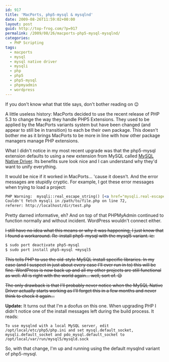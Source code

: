 ```yaml
---
id: 917
title: 'MacPorts, php5-mysql & mysqlnd'
date: 2009-08-26T11:59:02+00:00
layout: post
guid: http://top-frog.com/?p=917
permalink: /2009/08/26/macports-php5-mysql-mysqlnd/
categories:
  - PHP Scripting
tags:
  - macports
  - mysql
  - mysql native driver
  - mysqli
  - php
  - php5
  - php5-mysql
  - phpmyadmin
  - wordpress
---
```

If you don't know what that title says, don't bother reading on 😉

A little useless history: MacPorts decided to use the recent release of PHP 5.3 to change the way they handle PHP5 Extensions. They used to be applied by the MacPorts variants system but have been changed (and appear to still be in transition) to each be their own package. This doesn't bother me as it brings MacPorts to be more in line with how other package managers manage PHP extensions.

What I didn't notice in my most recent upgrade was that the php5-mysql extension defaults to using a new extension from MySQL called [MySQL Native Driver](http://dev.mysql.com/downloads/connector/php-mysqlnd/). Its benefits sure look nice and I can understand why they'd want to unify everything.

It would be nice if it worked in MacPorts… 'cause it doesn't. And the error messages are stupidly cryptic. For example, I got these error messages when trying to load a project:

``` apache
PHP Warning:  mysqli::real_escape_string() [<a href="mysqli.real-escape-string mysqli.real-escape-string</a>]: 
Couldn't fetch mysqli in /path/to/file.php on line 72,
referer: http://localhost/dir/test.php
```

Pretty darned informative, eh? And on top of that PHPMyAdmin continued to function normally and without incident. WordPress wouldn't connect either.

~~I still have no idea what this means or why it was happening, I just know that I found a workaround. Re-install php5-mysql with the mysql5 variant. ie:~~

``` sh 
$ sudo port deactivate php5-mysql
$ sudo port install php5-mysql +mysql5
```

~~This tells PHP to use the old-style MySQL install specific libraries. In my case (and I suspect in just about every case I'll ever run in to) this will be fine. WordPress is now back up and all my other projects are still functional as well. All is right with the world again… well, sort of. 😉~~

~~The only drawback is that I'll probably never notice when the MySQL Native Driver actually starts working as I'll forget this in a few months and never think to check it again…~~

**Update:** It turns out that I'm a doofus on this one. When upgrading PHP I didn't notice one of the install messages left during the build process. It reads:

```
To use mysqlnd with a local MySQL server, edit 
/opt/local/etc/php5/php.ini and set mysql.default_socket, 
mysqli.default_socket and pdo_mysql.default_socket to
/opt/local/var/run/mysql5/mysqld.sock
```

So, with that change, I'm up and running using the default mysqlnd variant of php5-mysql.